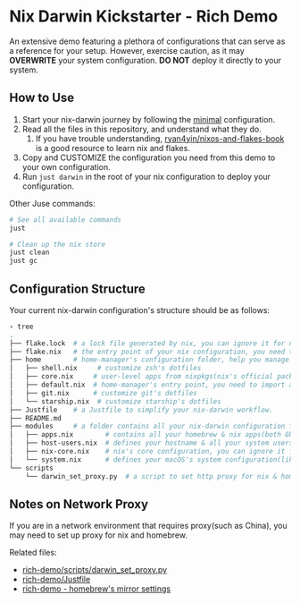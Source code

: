 # Nix Darwin Kickstarter - Rich Demo

 An extensive demo featuring a plethora of configurations that can serve as a reference for your setup. However, exercise caution, as it may **OVERWRITE** your system configuration. **DO NOT** deploy it directly to your system.


## How to Use

1. Start your nix-darwin journey by following the [minimal](../minimal) configuration.
2. Read all the files in this repository, and understand what they do.
   1. If you have trouble understanding, [ryan4yin/nixos-and-flakes-book](https://github.com/ryan4yin/nixos-and-flakes-book) is a good resource to learn nix and flakes.
3. Copy and CUSTOMIZE the configuration you need from this demo to your own configuration.
4. Run `just darwin` in the root of your nix configuration to deploy your configuration.

Other Juse commands:

```bash
# See all available commands
just

# Clean up the nix store
just clean
just gc
```

## Configuration Structure

Your current nix-darwin configuration's structure should be as follows:

```bash
› tree
.
├── flake.lock  # a lock file generated by nix, you can ignore it for now
├── flake.nix   # the entry point of your nix configuration, you need to add your hostname here
├── home        # home-manager's configuration folder, help you manage your dotfiles & user-level apps.
│   ├── shell.nix     # customize zsh's dotfiles
│   ├── core.nix     # user-level apps from nixpkgs(nix's official package repository)
│   ├── default.nix  # home-manager's entry point, you need to import all other nix files in home folder here.
│   ├── git.nix      # customize git's dotfiles
│   └── starship.nix  # customize starship's dotfiles
├── Justfile    # a Justfile to simplify your nix-darwin workflow.
├── README.md
├── modules     # a folder contains all your nix-darwin configuration files
│   ├── apps.nix        # contains all your homebrew & nix apps(both GUI & CLI)
│   ├── host-users.nix  # defines your hostname & all your system users
│   ├── nix-core.nix    # nix's core configuration, you can ignore it for now
│   └── system.nix      # defines your macOS's system configuration(like dock, trackpad, keyboard, finder, loginwindow, etc.)
└── scripts
    └── darwin_set_proxy.py  # a script to set http proxy for nix & homebrew.
```

## Notes on Network Proxy

If you are in a network environment that requires proxy(such as China), you may need to set up proxy for nix and homebrew.

Related files:

- [rich-demo/scripts/darwin_set_proxy.py](/rich-demo/scripts/darwin_set_proxy.py)
- [rich-demo/Justfile](/rich-demo/Justfile)
- [rich-demo - homebrew's mirror settings](/rich-demo/modules/homebrew-mirror.nix)

